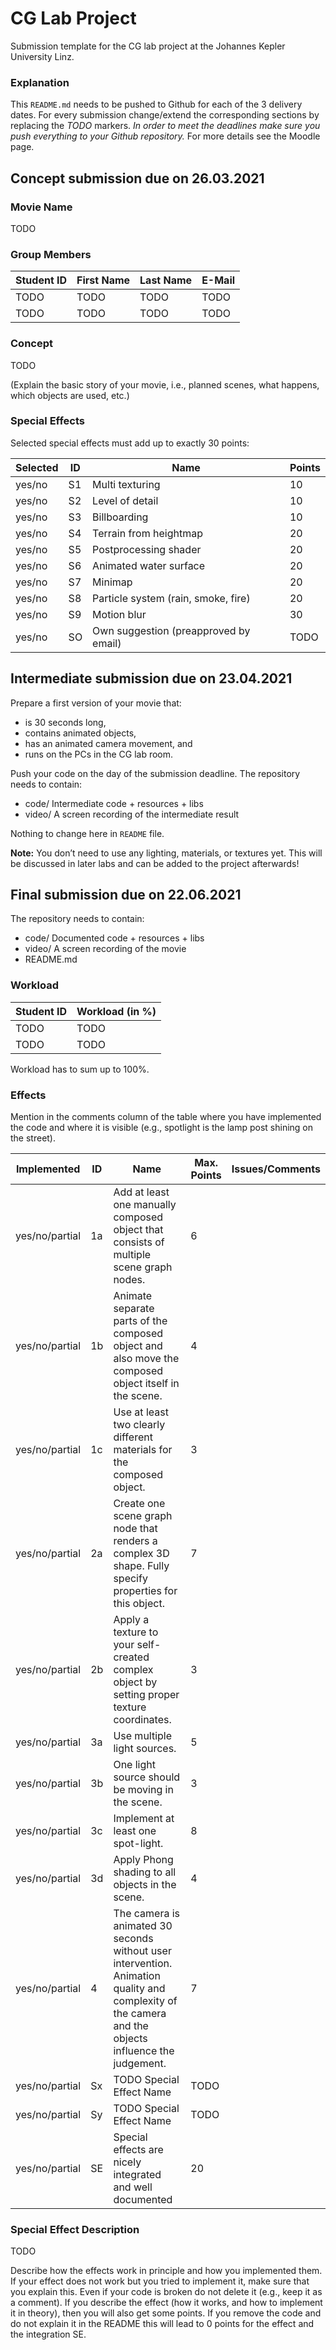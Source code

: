 # CG Lab Project

Submission template for the CG lab project at the Johannes Kepler University Linz.

### Explanation

This `README.md` needs to be pushed to Github for each of the 3 delivery dates.
For every submission change/extend the corresponding sections by replacing the *TODO* markers.
*In order to meet the deadlines make sure you push everything to your Github repository.*
For more details see the Moodle page.

## Concept submission due on 26.03.2021

### Movie Name

TODO

### Group Members

| Student ID    | First Name  | Last Name      | E-Mail         |
| --------------|-------------|----------------|----------------|
| TODO          | TODO        | TODO           | TODO           |
| TODO          | TODO        | TODO           | TODO           |

### Concept

TODO

(Explain the basic story of your movie, i.e., planned scenes, what happens, which objects are used, etc.)

### Special Effects

Selected special effects must add up to exactly 30 points:

| Selected   | ID | Name                                  | Points |
|------------|----|---------------------------------------|--------|
| yes/no     | S1 | Multi texturing                       | 10     |  
| yes/no     | S2 | Level of detail                       | 10     |
| yes/no     | S3 | Billboarding                          | 10     |
| yes/no     | S4 | Terrain from heightmap                | 20     |
| yes/no     | S5 | Postprocessing shader                 | 20     |
| yes/no     | S6 | Animated water surface                | 20     |
| yes/no     | S7 | Minimap                               | 20     |
| yes/no     | S8 | Particle system (rain, smoke, fire)   | 20     |
| yes/no     | S9 | Motion blur                           | 30     |
| yes/no     | SO | Own suggestion (preapproved by email) | TODO   |

## Intermediate submission due on 23.04.2021

Prepare a first version of your movie that:
 * is 30 seconds long,
 * contains animated objects,
 * has an animated camera movement, and
 * runs on the PCs in the CG lab room. 

Push your code on the day of the submission deadline. 
The repository needs to contain:
  * code/ Intermediate code + resources + libs
  * video/ A screen recording of the intermediate result

Nothing to change here in `README` file.

**Note:** You don’t need to use any lighting, materials, or textures yet. This will be discussed in later labs and can be added to the project afterwards!

## Final submission due on 22.06.2021

The repository needs to contain:
  * code/ Documented code + resources + libs
  * video/ A screen recording of the movie
  * README.md


### Workload

| Student ID     | Workload (in %) |
| ---------------|-----------------|
| TODO           | TODO            |
| TODO           | TODO            |

Workload has to sum up to 100%.

### Effects

Mention in the comments column of the table where you have implemented the code and where it is visible (e.g., spotlight is the lamp post shining on the street).

| Implemented    | ID | Name                                                                                                   | Max. Points | Issues/Comments |
|----------------|----|--------------------------------------------------------------------------------------------------------|-------------|-----------------|
| yes/no/partial | 1a | Add at least one manually composed object that consists of multiple scene graph nodes.                 | 6           |                 |
| yes/no/partial | 1b | Animate separate parts of the composed object and also move the composed object itself in the scene.   | 4           |                 |
| yes/no/partial | 1c | Use at least two clearly different materials for the composed object.                                  | 3           |                 |
| yes/no/partial | 2a | Create one scene graph node that renders a complex 3D shape. Fully specify properties for this object. | 7           |                 |
| yes/no/partial | 2b | Apply a texture to your self-created complex object by setting proper texture coordinates.             | 3           |                 |
| yes/no/partial | 3a | Use multiple light sources.                                                                            | 5           |                 |
| yes/no/partial | 3b | One light source should be moving in the scene.                                                        | 3           |                 |
| yes/no/partial | 3c | Implement at least one spot-light.                                                                     | 8           |                 |
| yes/no/partial | 3d | Apply Phong shading to all objects in the scene.                                                       | 4           |                 |
| yes/no/partial | 4  | The camera is animated 30 seconds without user intervention. Animation quality and complexity of the camera and the objects influence the judgement.                                                                       | 7           |                 |
| yes/no/partial | Sx | TODO Special Effect Name                                                                               | TODO        |                 |
| yes/no/partial | Sy | TODO Special Effect Name                                                                               | TODO        |                 |
| yes/no/partial | SE | Special effects are nicely integrated and well documented                                              | 20          |                 |

### Special Effect Description

TODO

Describe how the effects work in principle and how you implemented them. If your effect does not work but you tried to implement it, make sure that you explain this. Even if your code is broken do not delete it (e.g., keep it as a comment). If you describe the effect (how it works, and how to implement it in theory), then you will also get some points. If you remove the code and do not explain it in the README this will lead to 0 points for the effect and the integration SE.

